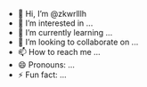 - 👋 Hi, I’m @zkwrlllh
- 👀 I’m interested in ...
- 🌱 I’m currently learning ...
- 💞️ I’m looking to collaborate on ...
- 📫 How to reach me ...
- 😄 Pronouns: ...
- ⚡ Fun fact: ...

<!---
zkwrlllh/zkwrlllh is a ✨ special ✨ repository because its `README.md` (this file) appears on your GitHub profile.
You can click the Preview link to take a look at your changes.
--->
